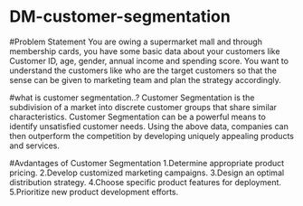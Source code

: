 # DM-customer-segmentation

#Problem Statement
You are owing a supermarket mall and through membership cards, you have some basic data about your customers like Customer ID, age, gender, annual income and spending score. You want to understand the customers like who are the target customers so that the sense can be given to marketing team and plan the strategy accordingly.

#what is customer segmentation..?
Customer Segmentation is the subdivision of a market into discrete customer groups that share similar characteristics. Customer Segmentation can be a powerful means to identify unsatisfied customer needs. Using the above data, companies can then outperform the competition by developing uniquely appealing products and services.

#Avdantages of Customer Segmentation
1.Determine appropriate product pricing.
2.Develop customized marketing campaigns.
3.Design an optimal distribution strategy.
4.Choose specific product features for deployment.
5.Prioritize new product development efforts.


